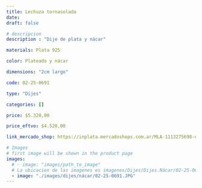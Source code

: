 ```yaml
---
title: Lechuza tornasolada
date: 
draft: false

# descripcion
description : "Dije de plata y nácar"

materials: Plata 925

color: Plateado y nácar

dimensions: "2cm largo"

code: 02-25-0691

type: "Dijes"

categories: []

price: $5.320,00

price_eftvo: $4.520,00

link_mercado_shop: https://inplata.mercadoshops.com.ar/MLA-1113275698-dije-de-plata-lechuza-tornasolada-ávalon-natural-_JM

# Images
# first image will be shown in the product page
images:
  # - image: "images/path_to_image"
  # La ubicacion de las imagenes es imagenes/Dijes/Dijes.Nácar/02-25-0691-lechuza-tornasolada
  - image: "./images/dijes/nácar/02-25-0691.JPG"
---
```

